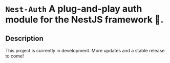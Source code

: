 # `Nest-Auth` A plug-and-play auth module for the NestJS framework 🚀.

## Description

This project is currently in development. More updates and a stable release to come!